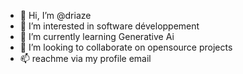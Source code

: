 - 👋 Hi, I’m @driaze
- 👀 I’m interested in software développement
- 🌱 I’m currently learning Generative Ai
- 💞️ I’m looking to collaborate on opensource projects
- 📫 reachme via my profile email

<!---
driaze/driaze is a ✨ special ✨ repository because its `README.md` (this file) appears on your GitHub profile.
You can click the Preview link to take a look at your changes.
--->
